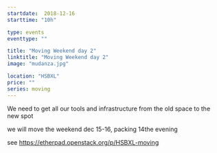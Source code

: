 ```yaml
---
startdate:  2018-12-16
starttime: "10h"

type: events
eventtype: ""

title: "Moving Weekend day 2"
linktitle: "Moving Weekend day 2"
image: "mudanza.jpg"

location: "HSBXL"
price: ""
series: moving
---
```



We need to get all our tools and infrastructure from the old space to the new spot 

we will move the weekend dec 15-16, packing 14the evening 

see https://etherpad.openstack.org/p/HSBXL-moving